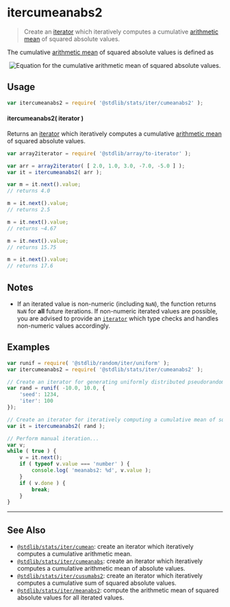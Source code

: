 <!--

@license Apache-2.0

Copyright (c) 2019 The Stdlib Authors.

Licensed under the Apache License, Version 2.0 (the "License");
you may not use this file except in compliance with the License.
You may obtain a copy of the License at

   http://www.apache.org/licenses/LICENSE-2.0

Unless required by applicable law or agreed to in writing, software
distributed under the License is distributed on an "AS IS" BASIS,
WITHOUT WARRANTIES OR CONDITIONS OF ANY KIND, either express or implied.
See the License for the specific language governing permissions and
limitations under the License.

-->

# itercumeanabs2

> Create an [iterator][mdn-iterator-protocol] which iteratively computes a cumulative [arithmetic mean][arithmetic-mean] of squared absolute values.

<section class="intro">

The cumulative [arithmetic mean][arithmetic-mean] of squared absolute values is defined as

<!-- <equation class="equation" label="eq:cumulative_arithmetic_mean_squared_absolute_values" align="center" raw="\bar{x}_n = \frac{1}{n} \sum_{i=0}^n x_i^2" alt="Equation for the cumulative arithmetic mean of squared absolute values."> -->

<div class="equation" align="center" data-raw-text="\bar{x}_n = \frac{1}{n} \sum_{i=0}^n x_i^2" data-equation="eq:cumulative_arithmetic_mean_squared_absolute_values">
    <img src="https://cdn.jsdelivr.net/gh/stdlib-js/stdlib@d3d95236f834a139a4cb700b0acc4f1667a9ffa5/lib/node_modules/@stdlib/stats/iter/cumeanabs2/docs/img/equation_cumulative_arithmetic_mean_squared_absolute_values.svg" alt="Equation for the cumulative arithmetic mean of squared absolute values.">
    <br>
</div>

<!-- </equation> -->

</section>

<!-- /.intro -->

<!-- Package usage documentation. -->

<section class="usage">

## Usage

```javascript
var itercumeanabs2 = require( '@stdlib/stats/iter/cumeanabs2' );
```

#### itercumeanabs2( iterator )

Returns an [iterator][mdn-iterator-protocol] which iteratively computes a cumulative [arithmetic mean][arithmetic-mean] of squared absolute values.

```javascript
var array2iterator = require( '@stdlib/array/to-iterator' );

var arr = array2iterator( [ 2.0, 1.0, 3.0, -7.0, -5.0 ] );
var it = itercumeanabs2( arr );

var m = it.next().value;
// returns 4.0

m = it.next().value;
// returns 2.5

m = it.next().value;
// returns ~4.67

m = it.next().value;
// returns 15.75

m = it.next().value;
// returns 17.6
```

</section>

<!-- /.usage -->

<!-- Package usage notes. Make sure to keep an empty line after the `section` element and another before the `/section` close. -->

<section class="notes">

## Notes

-   If an iterated value is non-numeric (including `NaN`), the function returns `NaN` for **all** future iterations. If non-numeric iterated values are possible, you are advised to provide an [`iterator`][mdn-iterator-protocol] which type checks and handles non-numeric values accordingly.

</section>

<!-- /.notes -->

<!-- Package usage examples. -->

<section class="examples">

## Examples

<!-- eslint no-undef: "error" -->

```javascript
var runif = require( '@stdlib/random/iter/uniform' );
var itercumeanabs2 = require( '@stdlib/stats/iter/cumeanabs2' );

// Create an iterator for generating uniformly distributed pseudorandom numbers:
var rand = runif( -10.0, 10.0, {
    'seed': 1234,
    'iter': 100
});

// Create an iterator for iteratively computing a cumulative mean of squared absolute values:
var it = itercumeanabs2( rand );

// Perform manual iteration...
var v;
while ( true ) {
    v = it.next();
    if ( typeof v.value === 'number' ) {
        console.log( 'meanabs2: %d', v.value );
    }
    if ( v.done ) {
        break;
    }
}
```

</section>

<!-- /.examples -->

<!-- Section to include cited references. If references are included, add a horizontal rule *before* the section. Make sure to keep an empty line after the `section` element and another before the `/section` close. -->

<section class="references">

</section>

<!-- /.references -->

<!-- Section for related `stdlib` packages. Do not manually edit this section, as it is automatically populated. -->

<section class="related">

* * *

## See Also

-   <span class="package-name">[`@stdlib/stats/iter/cumean`][@stdlib/stats/iter/cumean]</span><span class="delimiter">: </span><span class="description">create an iterator which iteratively computes a cumulative arithmetic mean.</span>
-   <span class="package-name">[`@stdlib/stats/iter/cumeanabs`][@stdlib/stats/iter/cumeanabs]</span><span class="delimiter">: </span><span class="description">create an iterator which iteratively computes a cumulative arithmetic mean of absolute values.</span>
-   <span class="package-name">[`@stdlib/stats/iter/cusumabs2`][@stdlib/stats/iter/cusumabs2]</span><span class="delimiter">: </span><span class="description">create an iterator which iteratively computes a cumulative sum of squared absolute values.</span>
-   <span class="package-name">[`@stdlib/stats/iter/meanabs2`][@stdlib/stats/iter/meanabs2]</span><span class="delimiter">: </span><span class="description">compute the arithmetic mean of squared absolute values for all iterated values.</span>

</section>

<!-- /.related -->

<!-- Section for all links. Make sure to keep an empty line after the `section` element and another before the `/section` close. -->

<section class="links">

[arithmetic-mean]: https://en.wikipedia.org/wiki/Arithmetic_mean

[mdn-iterator-protocol]: https://developer.mozilla.org/en-US/docs/Web/JavaScript/Reference/Iteration_protocols#The_iterator_protocol

<!-- <related-links> -->

[@stdlib/stats/iter/cumean]: https://github.com/stdlib-js/stats/tree/main/iter/cumean

[@stdlib/stats/iter/cumeanabs]: https://github.com/stdlib-js/stats/tree/main/iter/cumeanabs

[@stdlib/stats/iter/cusumabs2]: https://github.com/stdlib-js/stats/tree/main/iter/cusumabs2

[@stdlib/stats/iter/meanabs2]: https://github.com/stdlib-js/stats/tree/main/iter/meanabs2

<!-- </related-links> -->

</section>

<!-- /.links -->
